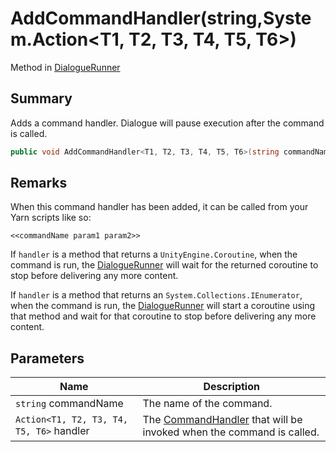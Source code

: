 # AddCommandHandler(string,System.Action\<T1, T2, T3, T4, T5, T6>)

Method in [DialogueRunner](yarn.unity.dialoguerunner.md)

## Summary

Adds a command handler. Dialogue will pause execution after the command is called.

```csharp
public void AddCommandHandler<T1, T2, T3, T4, T5, T6>(string commandName, System.Action<T1, T2, T3, T4, T5, T6> handler);
```

## Remarks

When this command handler has been added, it can be called from your Yarn scripts like so:

```
<<commandName param1 param2>>
```

If `handler` is a method that returns a `UnityEngine.Coroutine`, when the command is run, the [DialogueRunner](yarn.unity.dialoguerunner.md) will wait for the returned coroutine to stop before delivering any more content.

If `handler` is a method that returns an `System.Collections.IEnumerator`, when the command is run, the [DialogueRunner](yarn.unity.dialoguerunner.md) will start a coroutine using that method and wait for that coroutine to stop before delivering any more content.

## Parameters

| Name                                     | Description                                                                                   |
| ---------------------------------------- | --------------------------------------------------------------------------------------------- |
| `string` commandName                     | The name of the command.                                                                      |
| `Action<T1, T2, T3, T4, T5, T6>` handler | The [CommandHandler](yarn.commandhandler.md) that will be invoked when the command is called. |
